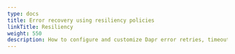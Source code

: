 ```yaml
---
type: docs
title: Error recovery using resiliency policies
linkTitle: Resiliency
weight: 550
description: How to configure and customize Dapr error retries, timeouts and circuit breakers
---
```

